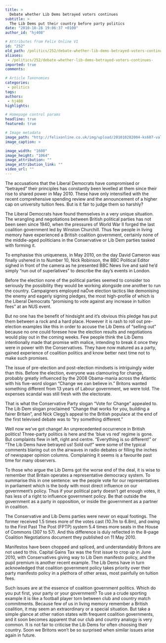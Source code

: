 ```yaml
---
title: >
  Debate whether Lib Dems betrayed voters continues
subtitle: >
  The Lib Dems put their country before party politics
date: "2010-10-28 19:06:37 +0100"
author_id: "hj408"

# Attributes from Felix Online V1
id: "252"
old_path: /politics/252/debate-whether-lib-dems-betrayed-voters-continues-
aliases:
 - /politics/252/debate-whether-lib-dems-betrayed-voters-continues-
imported: true
comments:

# Article Taxonomies
categories:
 - politics
tags:
authors:
 - hj408
highlights:

# Homepage control params
headline: true
featured: true

# Image metadata
image_path: "http://felixonline.co.uk/img/upload/201010282004-ks607-values.jpg"
image_caption: >

image_width: "1600"
image_height: "1064"
image_attribution: ""
image_attribution_link: ""
video_url: ""
---
```


The accusations that the Liberal Democrats have compromised or “betrayed” their principles has constantly been levelled at them since their rise to shared power in May 2010. These have only intensified with the recent comprehensive spending review and the announcement of a higher cap on university tuition fees. But is it fair to judge them so harshly?

The Liberal Democrats have found themselves in a very unique situation. The wrangling and negotiations between British political parties has not been seen since 1940, when the pressures of World War II forged the last coalition government led by Winston Churchill. Thus few people in living memory have experienced a British coalition government, certainly none of the middle-aged politicians in the Conservative or Lib Dem parties tasked with forming it.

To emphasise this uniqueness, in May 2010, on the day David Cameron was finally ushered in to Number 10, Nick Robinson, the BBC Political Editor sighed in front of the camera as he presented BBC News live and said he’d simply “run out of superlatives” to describe the day’s events in London.

Before the election none of the political parties seemed to consider too seriously the possibility they would be working alongside one another to run the country. Campaigners employed naÔve election tactics like demonising the enemy and eagerly signing pledges, the most high-profile of which is the Liberal Democrats “promising to vote against any increase in tuition fees” at an NUS event.

But no one has the benefit of hindsight and it’s obvious this pledge has put them between a rock and a hard place. However it is rash to roll out pre-election examples like this in order to accuse the Lib Dems of “selling out” because no one could foresee how the election results and negotiations would play out in the coming weeks. Few people think the Lib Dems intentionally made that promise with malice, intending to break it once they were in power with the Conservatives. They have now matured as a party, gained experience of coalition politics and know better next time not to make such promises.

The issue of pre-election and post-election mindsets is intriguingly wider than this. Before the election, everyone was clamouring for change, probably greatly influenced by the 2008 Obama-mania across the Atlantic with his five-word slogan “Change we can believe in.” Britons wanted something different from 13 years of Labour government, we were told. The expenses scandal was still fresh with the electorate.

That is what the Conservative Party slogan “Vote for Change” appealed to. The Lib Dem slogan proclaimed “Change that works for you, building a fairer Britain”, and Nick Clegg’s appeal to the British populace at the end of the first televised debate was to “try something different.”

Well now we’ve got change! An unprecedented occurrence in British politics! Three-party politics is here and the ‘blue vs red’ regime is gone. But complaints flew in left, right and centre. “Everything is so different!” or “The Lib Dems have betrayed us! Sold out!” were some of the typical comments blaring out on the airwaves in radio debates or filling the inches of newspaper opinion columns. Complaining it seems is a favourite past time for many observers.

To those who argue the Lib Dems got the worse end of the deal, it is wise to remember that Britain operates a representative democracy system. To summarise this in one sentence: we the people vote for our representatives in parliament which is the body with most direct influence on our government’s policy. Thus if your political party doesn’t get enough votes, it has less of a right to influence government policy. Be that outside the government as a party in opposition, or inside the government as a partner in coalition.

The Conservative and Lib Dems parties were never on equal footings. The former received 1.5 times more of the votes cast (10.7m to 6.8m), and owing to the First Past The Post (FPTP) system 5.4 times more seats in the House of Commons (307 to 57). And this difference is duly reflected in the 8-page Coalition Negotiations document they published on 11 May 2010.

Manifestos have been chopped and spliced, and understandably Britons are not used to this. Capital Gains Tax was the first issue to crop up in June 2010, with Conservatives giving way to Lib Dem manifesto policy, and the pupil premium is another recent example. The Lib Dems have in turn acknowledged that coalition government policy takes priority over their party manifesto policy in a plethora of other areas, most painfully on tuition fees.

Such issues are at the essence of coalition government politics. Which do you put first, your party or your government? To use a crude sporting example it is like a football player torn between club and country match commitments. Because few of us in living memory remember a British coalition, it may seem an extraordinary or a special situation. But take a simple glance at other nation states with frequent coalition governments, and it soon becomes apparent that our club and country analogy is very common. It is not fair to criticise the Lib Dems for often choosing their country. Soon we Britons won’t be so surprised when similar issues arise again in future.
